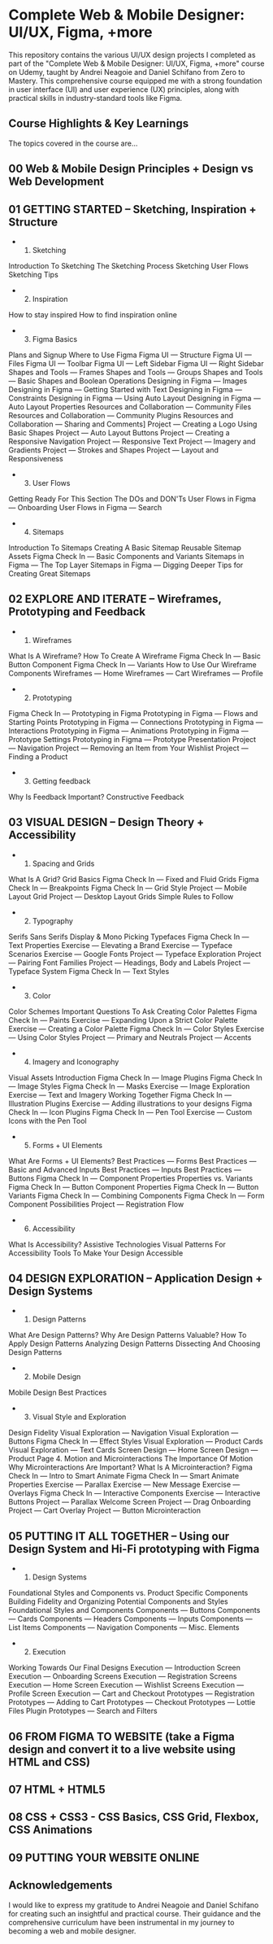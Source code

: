 # Complete Web & Mobile Designer: UI/UX, Figma, +more 

This repository contains the various UI/UX design projects I completed as part of the "Complete Web & Mobile Designer: UI/UX, Figma, +more" course on Udemy, taught by Andrei Neagoie and Daniel Schifano from Zero to Mastery. This comprehensive course equipped me with a strong foundation in user interface (UI) and user experience (UX) principles, along with practical skills in industry-standard tools like Figma.

## Course Highlights & Key Learnings

The topics covered in the course are...

## 00 Web & Mobile Design Principles +  Design vs Web Development

## 01 GETTING STARTED – Sketching, Inspiration + Structure

* 1. Sketching

Introduction To Sketching
The Sketching Process
Sketching User Flows
Sketching Tips

* 2. Inspiration

How to stay inspired
How to find inspiration online

* 3. Figma Basics

Plans and Signup
Where to Use Figma
Figma UI — Structure
Figma UI — Files
Figma UI — Toolbar
Figma UI — Left Sidebar
Figma UI — Right Sidebar
Shapes and Tools — Frames
Shapes and Tools — Groups
Shapes and Tools — Basic Shapes and Boolean Operations
Designing in Figma — Images
Designing in Figma — Getting Started with Text
Designing in Figma — Constraints
Designing in Figma — Using Auto Layout
Designing in Figma — Auto Layout Properties
Resources and Collaboration — Community Files
Resources and Collaboration — Community Plugins
Resources and Collaboration — Sharing and Comments]
Project — Creating a Logo Using Basic Shapes
Project — Auto Layout Buttons
Project — Creating a Responsive Navigation
Project — Responsive Text
Project — Imagery and Gradients
Project — Strokes and Shapes
Project — Layout and Responsiveness

* 3. User Flows

Getting Ready For This Section
The DOs and DON'Ts
User Flows in Figma — Onboarding
User Flows in Figma — Search

* 4. Sitemaps

Introduction To Sitemaps
Creating A Basic Sitemap
Reusable Sitemap Assets
Figma Check In — Basic Components and Variants
Sitemaps in Figma — The Top Layer
Sitemaps in Figma — Digging Deeper
Tips for Creating Great Sitemaps

## 02 EXPLORE AND ITERATE – Wireframes, Prototyping and Feedback

* 1. Wireframes

What Is A Wireframe?
How To Create A Wireframe
Figma Check In — Basic Button Component
Figma Check In — Variants
How to Use Our Wireframe Components
Wireframes — Home
Wireframes — Cart
Wireframes — Profile

* 2. Prototyping

Figma Check In — Prototyping in Figma
Prototyping in Figma — Flows and Starting Points
Prototyping in Figma — Connections
Prototyping in Figma — Interactions
Prototyping in Figma — Animations
Prototyping in Figma — Prototype Settings
Prototyping in Figma — Prototype Presentation
Project — Navigation
Project — Removing an Item from Your Wishlist
Project — Finding a Product

* 3. Getting feedback

Why Is Feedback Important?
Constructive Feedback

## 03 VISUAL DESIGN – Design Theory + Accessibility

* 1. Spacing and Grids

What Is A Grid?
Grid Basics
Figma Check In — Fixed and Fluid Grids
Figma Check In — Breakpoints
Figma Check In — Grid Style
Project — Mobile Layout Grid
Project — Desktop Layout Grids
Simple Rules to Follow

* 2. Typography

Serifs
Sans Serifs
Display & Mono
Picking Typefaces
Figma Check In — Text Properties
Exercise — Elevating a Brand
Exercise — Typeface Scenarios
Exercise — Google Fonts
Project — Typeface Exploration
Project — Pairing Font Families
Project — Headings, Body and Labels
Project — Typeface System
Figma Check In — Text Styles

* 3. Color

Color Schemes
Important Questions To Ask
Creating Color Palettes
Figma Check In — Paints
Exercise — Expanding Upon a Strict Color Palette
Exercise — Creating a Color Palette
Figma Check In — Color Styles
Exercise — Using Color Styles
Project — Primary and Neutrals
Project — Accents

* 4. Imagery and Iconography

Visual Assets Introduction
Figma Check In — Image Plugins
Figma Check In — Image Styles
Figma Check In — Masks
Exercise — Image Exploration
Exercise — Text and Imagery Working Together
Figma Check In — Illustration Plugins
Exercise — Adding illustrations to your designs
Figma Check In — Icon Plugins
Figma Check In — Pen Tool
Exercise — Custom Icons with the Pen Tool

* 5. Forms + UI Elements

What Are Forms + UI Elements?
Best Practices — Forms
Best Practices — Basic and Advanced Inputs
Best Practices — Inputs
Best Practices — Buttons
Figma Check In — Component Properties
Properties vs. Variants
Figma Check In — Button Component Properties
Figma Check In — Button Variants
Figma Check In — Combining Components
Figma Check In — Form Component Possibilities
Project — Registration Flow

* 6. Accessibility

What Is Accessibility?
Assistive Technologies
Visual Patterns For Accessibility
Tools To Make Your Design Accessible

## 04 DESIGN EXPLORATION – Application Design + Design Systems

* 1. Design Patterns

What Are Design Patterns?
Why Are Design Patterns Valuable?
How To Apply Design Patterns
Analyzing Design Patterns
Dissecting And Choosing Design Patterns

* 2. Mobile Design

Mobile Design Best Practices

* 3. Visual Style and Exploration

Design Fidelity
Visual Exploration — Navigation
Visual Exploration — Buttons
Figma Check In — Effect Styles
Visual Exploration — Product Cards
Visual Exploration — Text Cards
Screen Design — Home
Screen Design — Product Page
4. Motion and Microinteractions
The Importance Of Motion
Why Microinteractions Are Important?
What Is A Microinteraction?
Figma Check In — Intro to Smart Animate
Figma Check In — Smart Animate Properties
Exercise — Parallax
Exercise — New Message
Exercise — Overlays
Figma Check In — Interactive Components
Exercise — Interactive Buttons
Project — Parallax Welcome Screen
Project — Drag Onboarding
Project — Cart Overlay
Project — Button Microinteraction

## 05 PUTTING IT ALL TOGETHER – Using our Design System and Hi-Fi prototyping with Figma

* 1. Design Systems

Foundational Styles and Components vs. Product Specific Components
Building Fidelity and Organizing Potential Components and Styles
Foundational Styles and Components
Components — Buttons
Components — Cards
Components — Headers
Components — Inputs
Components — List Items
Components — Navigation
Components — Misc. Elements

* 2. Execution

Working Towards Our Final Designs
Execution — Introduction Screen
Execution — Onboarding Screens
Execution — Registration Screens
Execution — Home Screen
Execution — Wishlist Screens
Execution — Profile Screen
Execution — Cart and Checkout
Prototypes — Registration
Prototypes — Adding to Cart
Prototypes — Checkout
Prototypes — Lottie Files Plugin
Prototypes — Search and Filters

## 06 FROM FIGMA TO WEBSITE (take a Figma design and convert it to a live website using HTML and CSS)

## 07 HTML + HTML5

## 08 CSS + CSS3 - CSS Basics, CSS Grid, Flexbox, CSS Animations

## 09 PUTTING YOUR WEBSITE ONLINE

## Acknowledgements

I would like to express my gratitude to Andrei Neagoie and Daniel Schifano for creating such an insightful and practical course. Their guidance and the comprehensive curriculum have been instrumental in my journey to becoming a web and mobile designer.
